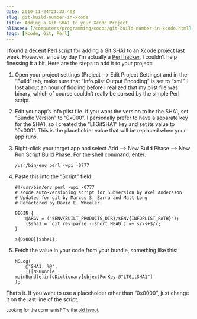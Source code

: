 ```yaml
--- 
date: 2010-11-24T21:33:49Z
slug: git-build-number-in-xcode
title: Adding a Git SHA1 to your Xcode Project
aliases: [/computers/programming/cocoa/git-build-number-in-xcode.html]
tags: [Xcode, Git, Perl]
---
```


<p>I found a <a href="http://www.cimgf.com/2008/04/13/git-and-xcode-a-git-build-number-script/">decent Perl script</a> for adding a Git SHA1 to an Xcode project last week. However, since by day I’m actually a <a href="http://search.cpan.org/~dwheeler/">Perl hacker</a>, I couldn’t help finessing it a bit. Here are the steps to add it to your project:</p>

<ol>
<li><p>Open your project settings (Project –> Edit Project Settings) and in the “Build” tab, make sure that “Info.plist Output Encoding” is set to “xml”. I lost about an hour of fiddling before I realized that my plist file was binary, which of course couldn’t really be parsed by the simple Perl script.</p></li>
<li><p>Edit your app’s Info.plist file. If you want the version to be the SHA1, set “Bundle Version” to “0x000”. I personally prefer to have a separate key for the SHA1, so I created the “LTGitSHA1” key and set its value to “0x000”. This is the placeholder value that will be replaced when your app runs.</p></li>
<li><p>Right-click your target app and select Add –> New Build Phase –> New Run Script Build Phase. For the shell command, enter:</p>

<pre><code>/usr/bin/env perl -wpi -0777
</code></pre></li>
<li><p>Paste this into the “Script” field:</p>

<pre><code>#!/usr/bin/env perl -wpi -0777
# Xcode auto-versioning script for Subversion by Axel Andersson
# Updated for git by Marcus S. Zarra and Matt Long
# Refactored by David E. Wheeler.

BEGIN {
    @ARGV = ("$ENV{BUILT_PRODUCTS_DIR}/$ENV{INFOPLIST_PATH}");
    ($sha1 = `git rev-parse --short HEAD`) =~ s/\s+$//;
}

s{0x000}{$sha1};
</code></pre></li>
<li><p>Fetch the value in your code from your bundle, something like this:</p>

<pre><code>NSLog(
    @"SHA1: %@",
    [[[NSBundle mainBundle]infoDictionary]objectForKey:@"LTGitSHA1"]
);
</code></pre></li>
</ol>


<p>That’s it. If you want to use a placeholder other than “0x0000”, just change it on the last line of the script.</p>

<p class="past"><small>Looking for the comments? Try the <a rel="nofollow" href="//past.justatheory.com/computers/programming/cocoa/git-build-number-in-xcode.html">old layout</a>.</small></p>


